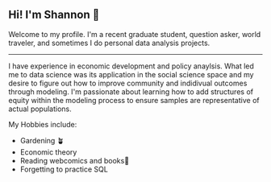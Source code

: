 
## Hi! I'm Shannon 🍓
Welcome to my profile. I'm a recent graduate student, question asker, world traveler, and sometimes I do personal data analysis projects. 


  
---

I have experience in economic development and policy anaylsis. What led me to data science was its application in the social
science space and my desire to figure out how to improve community and indidivual outcomes through modeling. I'm passionate about
learning how to add structures of equity within the modeling process to ensure samples are representative of actual populations. 


My Hobbies include:
- Gardening 🪴
- Economic theory
- Reading webcomics and books📖
- Forgetting to practice SQL 


<!---
shannon-wells/shannon-wells is a ✨ special ✨ repository because its `README.md` (this file) appears on your GitHub profile.
You can click the Preview link to take a look at your changes.
--->

